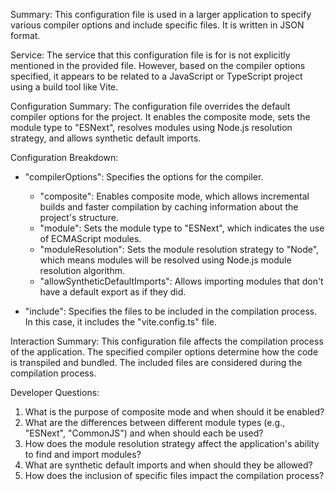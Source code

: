 Summary:
This configuration file is used in a larger application to specify various compiler options and include specific files. It is written in JSON format.

Service:
The service that this configuration file is for is not explicitly mentioned in the provided file. However, based on the compiler options specified, it appears to be related to a JavaScript or TypeScript project using a build tool like Vite.

Configuration Summary:
The configuration file overrides the default compiler options for the project. It enables the composite mode, sets the module type to "ESNext", resolves modules using Node.js resolution strategy, and allows synthetic default imports.

Configuration Breakdown:
- "compilerOptions": Specifies the options for the compiler.
  - "composite": Enables composite mode, which allows incremental builds and faster compilation by caching information about the project's structure.
  - "module": Sets the module type to "ESNext", which indicates the use of ECMAScript modules.
  - "moduleResolution": Sets the module resolution strategy to "Node", which means modules will be resolved using Node.js module resolution algorithm.
  - "allowSyntheticDefaultImports": Allows importing modules that don't have a default export as if they did.

- "include": Specifies the files to be included in the compilation process. In this case, it includes the "vite.config.ts" file.

Interaction Summary:
This configuration file affects the compilation process of the application. The specified compiler options determine how the code is transpiled and bundled. The included files are considered during the compilation process.

Developer Questions:
1. What is the purpose of composite mode and when should it be enabled?
2. What are the differences between different module types (e.g., "ESNext", "CommonJS") and when should each be used?
3. How does the module resolution strategy affect the application's ability to find and import modules?
4. What are synthetic default imports and when should they be allowed?
5. How does the inclusion of specific files impact the compilation process?
